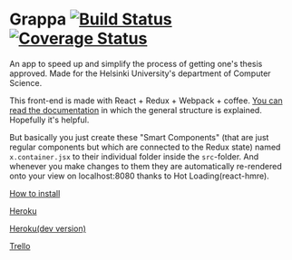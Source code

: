 # Grappa [![Build Status](https://travis-ci.org/ultra-hyper-storm-ohtuprojekti/grappa-front.svg?branch=master)](https://travis-ci.org/ultra-hyper-storm-ohtuprojekti/grappa-front) [![Coverage Status](https://coveralls.io/repos/github/ultra-hyper-storm-ohtuprojekti/grappa-front/badge.svg?branch=master)](https://coveralls.io/github/ultra-hyper-storm-ohtuprojekti/grappa-front?branch=master)

An app to speed up and simplify the process of getting one's thesis approved. Made for the Helsinki University's department of Computer Science.

This front-end is made with React + Redux + Webpack + coffee. [You can read the documentation](https://github.com/ultra-hyper-storm-ohtuprojekti/grappa-front/blob/master/DOCUMENTATION.md) in which the general structure is explained. Hopefully it's helpful.

But basically you just create these "Smart Components" (that are just regular components but which are connected to the Redux state) named ```x.container.jsx``` to their individual folder inside the ```src```-folder. And whenever you make changes to them they are automatically re-rendered onto your view on localhost:8080 thanks to Hot Loading(react-hmre).

[How to install](https://github.com/ultra-hyper-storm-ohtuprojekti/grappa-front/blob/master/INSTALLATION.md)

[Heroku](https://grappa-app.herokuapp.com/)

[Heroku(dev version)](https://grappa-app-dev.herokuapp.com/)

[Trello](https://trello.com/ultrahyperstormohtuprojekti)
